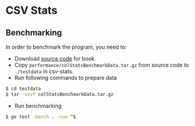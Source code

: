 # CSV Stats

## Benchmarking

In order to benchmark the program, you need to:
- Download [source code](https://media.pragprog.com/titles/rggo/code/rggo-code.zip) for book.
- Copy `performance/colStatsBenchmarkData.tar.gz` from source code to `./testdata` in csv-stats.
- Run following commands to prepare data
```bash
$ cd testdata
$ tar -xzvf colStatsBenchmarkData.tar.gz
```
- Run benchmarking
```bash
$ go test -bench . -run ^$
```